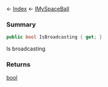 ← [Index](Api-Index) ← [IMySpaceBall](SpaceEngineers.Game.ModAPI.Ingame.IMySpaceBall)

### Summary

```csharp
public bool IsBroadcasting { get; }
```

Is broadcasting

### Returns

[bool](https://docs.microsoft.com/en-us/dotnet/api/system.boolean?view=netframework-4.6)

